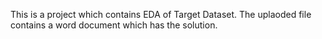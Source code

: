 This is a project which contains EDA of Target Dataset.
The uplaoded file contains a word document which has the solution. 
